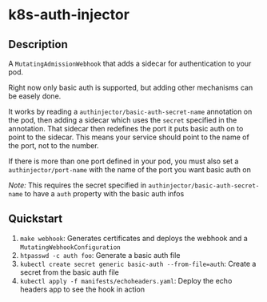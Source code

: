 # k8s-auth-injector

## Description

A `MutatingAdmissionWebhook` that adds a sidecar for authentication to your pod.

Right now only basic auth is supported, but adding other mechanisms can be easely done.

It works by reading a `authinjector/basic-auth-secret-name` annotation on the pod, then
adding a sidecar which uses the `secret` specified in the annotation. That sidecar then redefines the port it puts
basic auth on to point to the sidecar. This means your service should point to the name of the port, not to the
number.

If there is more than one port defined in your pod, you must also set a `authinjector/port-name` with the
name of the port you want basic auth on

*Note:* This requires the secret specified in `authinjector/basic-auth-secret-name` to have a `auth` property with the
basic auth infos

## Quickstart

1. `make webhook`: Generates certificates and deploys the webhook and a `MutatingWebhookConfiguration`
2. `htpasswd -c auth foo`: Generate a basic auth file
3. `kubectl create secret generic basic-auth --from-file=auth`: Create a secret from the basic auth file
4. `kubectl apply -f manifests/echoheaders.yaml`: Deploy the echo headers app to see the hook in action
